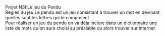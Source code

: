 Projet NSI:Le jeu du Pendu  
Règles du jeu:Le pendu est un jeu consistant à trouver un mot en devinant quelles sont les lettres qui le composent  
Pour réaliser un jeu du pendu on va déja inclure dans un dictionnaire une liste de mots qu'on aura choisi au préalable ou alors trouver sur internet  
 
